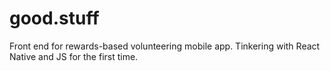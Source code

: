 # good.stuff
Front end for rewards-based volunteering mobile app. Tinkering with React Native and JS for the first time.
